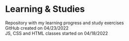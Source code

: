 # Learning & Studies
 
Repository with my learning progress and study exercises<br/>
GitHub created on 04/23/2022<br/>
JS, CSS and HTML classes started on 04/18/2022

